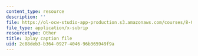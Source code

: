 ```yaml
---
content_type: resource
description: ''
file: https://ol-ocw-studio-app-production.s3.amazonaws.com/courses/8-04-quantum-physics-i-spring-2016/2c88deb3b3640927404696b365949f9a_T6TQHNXy5Wg.srt
file_type: application/x-subrip
resourcetype: Other
title: 3play caption file
uid: 2c88deb3-b364-0927-4046-96b365949f9a
---
```

